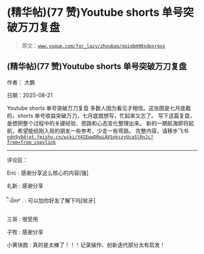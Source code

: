 # (精华帖)(77 赞)Youtube shorts 单号突破万刀复盘

> 原文：[`www.yuque.com/for_lazy/zhoubao/goigbm98xdpxrgxs`](https://www.yuque.com/for_lazy/zhoubao/goigbm98xdpxrgxs)

## (精华帖)(77 赞)Youtube shorts 单号突破万刀复盘

作者： 大鹏

日期：2025-08-21

Youtube shorts 单号突破万刀复盘 多数人因为看见才相信。这张图是七月底截的，shorts 单号收益突破万刀，七月底就想写，忙起来又忘了。
写下这篇复盘，是想把整个过程中的关键经验、思路和心态变化整理出来。 新的一期航海即将起航，希望能给刚入局的朋友一些参考，少走一些弯路。
完整内容，请移步飞书[`ndn9y8djot.feishu.cn/wiki/V4IEwwDRwiAVSokszyUcaSlRnJc?from=from_copylink`](https://ndn9y8djot.feishu.cn/wiki/V4IEwwDRwiAVSokszyUcaSlRnJc?from=from_copylink)

* * *

评论区：

Eric : 感谢分享这么核心的内容[强]

礼新 : 感谢分享

ིꪶlmʸ . : 可以加你好友了解下吗[呲牙]

三哥 : 很受用

子牧 : 感谢分享

小黄快跑 : 真的是太棒了！！！记录操作、创新迭代部分太有启发！